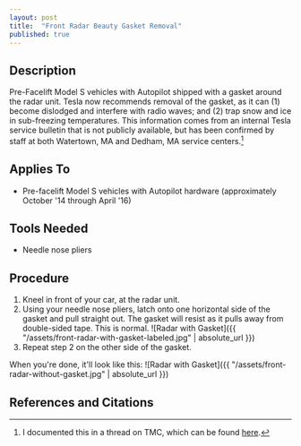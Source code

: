 ```yaml
---
layout: post
title:  "Front Radar Beauty Gasket Removal"
published: true
---
```


## Description

Pre-Facelift Model S vehicles with Autopilot shipped with a gasket around the radar unit. Tesla now recommends removal of the gasket, as it can (1) become dislodged and interfere with radio waves; and (2) trap snow and ice in sub-freezing temperatures. This information comes from an internal Tesla service bulletin that is not publicly available, but has been confirmed by staff at both Watertown, MA and Dedham, MA service centers.[^1]

## Applies To

* Pre-facelift Model S vehicles with Autopilot hardware (approximately October '14 through April '16)

## Tools Needed

* Needle nose pliers

## Procedure

1. Kneel in front of your car, at the radar unit.
2. Using your needle nose pliers, latch onto one horizontal side of the gasket and pull straight out. The gasket will resist as it pulls away from double-sided tape. This is normal.
![Radar with Gasket]({{ "/assets/front-radar-with-gasket-labeled.jpg" | absolute_url }})
3. Repeat step 2 on the other side of the gasket.

When you're done, it'll look like this:
![Radar with Gasket]({{ "/assets/front-radar-without-gasket.jpg" | absolute_url }})

## References and Citations

[^1]: I documented this in a thread on TMC, which can be found [here](https://teslamotorsclub.com/tmc/posts/2515667).
